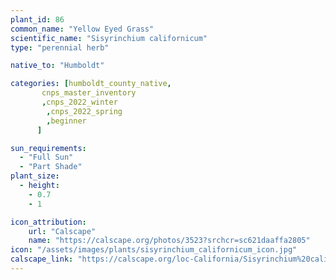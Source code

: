 ```yaml
---
plant_id: 86
common_name: "Yellow Eyed Grass"
scientific_name: "Sisyrinchium californicum"
type: "perennial herb"

native_to: "Humboldt"

categories: [humboldt_county_native,
       cnps_master_inventory
       ,cnps_2022_winter
        ,cnps_2022_spring
        ,beginner
      ]

sun_requirements:
  - "Full Sun"
  - "Part Shade"
plant_size:
  - height: 
    - 0.7
    - 1

icon_attribution: 
    url: "Calscape"
    name: "https://calscape.org/photos/3523?srchcr=sc621daaffa2805" 
icon: "/assets/images/plants/sisyrinchium_californicum_icon.jpg" 
calscape_link: "https://calscape.org/loc-California/Sisyrinchium%20californicum(%20)"
---
```


